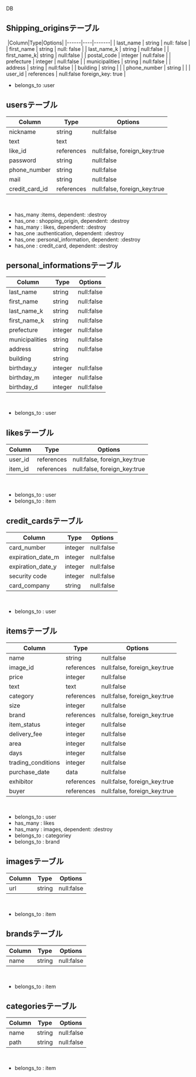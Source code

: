 DB
​
## Shipping_originsテーブル
​
|Column|Type|Options|
|------|----|-------|
| last_name | string | null: false |
| first_name | string | null: false |
| last_name_k | string | null:false |
| first_name_k| string | null:false |
| postal_code | integer | null:false |
| prefecture | integer | null:false |
| municipalities | string | null:false |
| address | string | null:false |
| building | string | |
| phone_number | string | |
| user_id | references | null:false foreign_key: true |
​
- belongs_to :user
​
​
## usersテーブル
|Column|Type|Options|
|------|----|-------|
| nickname | string | null:false |
| text | text | |
| like_id | references | null:false, foreign_key:true |
| password | string | null:false |
| phone_number | string | null:false |
| mail | string | null:false |
| credit_card_id | references | null:false, foreign_key:true |
​
- has_many :items, dependent: :destroy
- has_one : shopping_origin, dependent: :destroy
- has_many : likes, dependent: :destroy
- has_one :authentication, dependent: :destroy
- has_one :personal_information, dependent: :destroy
- has_one : credit_card, dependent: :destroy
​
## personal_informationsテーブル
|Column|Type|Options|
|------|----|-------|
| last_name | string | null:false |
| first_name | string | null:false |
| last_name_k | string | null:false |
| first_name_k | string | null:false |
| prefecture | integer | null:false |
| municipalities | string | null:false |
| address | string | null:false |
| building | string | |
| birthday_y | integer | null:false |
| birthday_m | integer | null:false |
| birthday_d | integer | null:false |
​
- belongs_to : user
​
​
## likesテーブル
|Column|Type|Options|
|------|----|-------|
| user_id | references | null:false, foreign_key:true |
| item_id | references | null:false, foreign_key:true |
​
- belongs_to : user
- belongs_to : item
​
​
## credit_cardsテーブル
|Column|Type|Options|
|------|----|-------|
| card_number | integer | null:false |
| expiration_date_m | integer | null:false |
| expiration_date_y | integer | null:false |
| security code | integer | null:false |
| card_company | string | null:false |
​
- belongs_to : user
​
​
## itemsテーブル
|Column|Type|Options|
|------|----|-------|
| name | string | null:false | 
| image_id | references | null:false, foreign_key:true |
| price | integer | null:false |
| text | text | null:false |
| category | references | null:false, foreign_key:true |
| size | integer | null:false |
| brand | references | null:false, foreign_key:true |
| item_status | integer | null:false |
| delivery_fee | integer | null:false |
| area | integer | null:false |
| days | integer | null:false |
| trading_conditions | integer | null:false |
| purchase_date | data | null:false |
| exhibitor | references | null:false, foreign_key:true |
| buyer | references | null:false, foreign_key:true |
​
- belongs_to : user
- has_many : likes
- has_many : images, dependent: :destroy
- belongs_to : categoriey
- belongs_to : brand
​
​
## imagesテーブル
|Column|Type|Options|
|------|----|-------|
| url | string | null:false |
​
- belongs_to : item
​
​
​
## brandsテーブル
|Column|Type|Options|
|------|----|-------|
| name | string | null:false |
​
- belongs_to : item
​
​
​
## categoriesテーブル
|Column|Type|Options|
|------|----|-------|
| name | string | null:false |
| path | string | null:false |
​
- belongs_to : item
